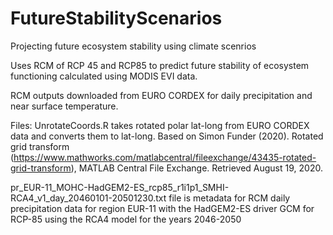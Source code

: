 # FutureStabilityScenarios
Projecting future ecosystem stability using climate scenrios


Uses RCM of RCP 45 and RCP85 to predict future stability of ecosystem functioning calculated using MODIS EVI data.

RCM outputs downloaded from EURO CORDEX for daily precipitation and near surface temperature. 

Files:
UnrotateCoords.R takes rotated polar lat-long from EURO CORDEX data and converts them to lat-long. Based on  Simon Funder (2020). Rotated grid transform (https://www.mathworks.com/matlabcentral/fileexchange/43435-rotated-grid-transform), MATLAB Central File Exchange. Retrieved August 19, 2020. 

pr_EUR-11_MOHC-HadGEM2-ES_rcp85_r1i1p1_SMHI-RCA4_v1_day_20460101-20501230.txt file is metadata for RCM daily precipitation data for region EUR-11 with the HadGEM2-ES driver GCM for RCP-85 using the RCA4 model for the years 2046-2050 
